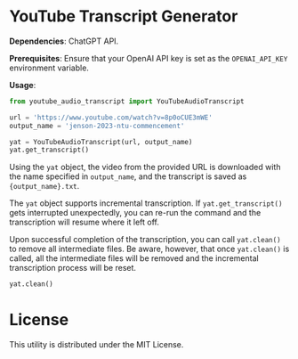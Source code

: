# YouTube Transcript Generator

**Dependencies**: ChatGPT API.

**Prerequisites**: Ensure that your OpenAI API key is set as the `OPENAI_API_KEY` environment variable.

**Usage**:
```py
from youtube_audio_transcript import YouTubeAudioTranscript

url = 'https://www.youtube.com/watch?v=8p0oCUE3mWE'
output_name = 'jenson-2023-ntu-commencement'

yat = YouTubeAudioTranscript(url, output_name)
yat.get_transcript()
```

Using the `yat` object, the video from the provided URL is downloaded with the name specified in `output_name`, and the transcript is saved as `{output_name}.txt`.

The `yat` object supports incremental transcription. If `yat.get_transcript()` gets interrupted unexpectedly, you can re-run the command and the transcription will resume where it left off.

Upon successful completion of the transcription, you can call `yat.clean()` to remove all intermediate files. Be aware, however, that once `yat.clean()` is called, all the intermediate files will be removed and the incremental transcription process will be reset.

```py
yat.clean()
```

# License
This utility is distributed under the MIT License.
